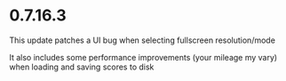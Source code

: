 0.7.16.3
====

This update patches a UI bug when selecting fullscreen resolution/mode

It also includes some performance improvements (your mileage my vary) when loading and saving scores to disk

